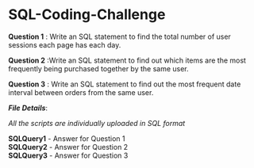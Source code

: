 # SQL-Coding-Challenge

**Question 1** : Write an SQL statement to find the total number of user sessions each page has each day.

**Question 2** :Write an SQL statement to find out which items are the most frequently being purchased together by
the same user.

**Question 3** : Write an SQL statement to find out the most frequent date interval between orders from the same
user.

**_File Details_**:

_All the scripts are individually uploaded in SQL format_

**SQLQuery1** - Answer for Question 1 <br />
**SQLQuery2** - Answer for Question 2 <br />
**SQLQuery3** - Answer for Question 3 <br />
